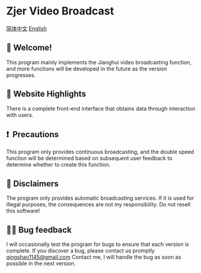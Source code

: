 # Zjer Video Broadcast

[简体中文](https://github.com/HC-QingShao/Zjer-Video-Broadcast/blob/main/README.md)    [English](https://github.com/HC-QingShao/Zjer-Video-Broadcast/blob/main/README-en.md)

##  👏 Welcome!

This program mainly implements the Jianghui video broadcasting function, and more functions will be developed in the future as the version progresses.

##  👀 Website Highlights

There is a complete front-end interface that obtains data through interaction with users.

##  ❗ ️ Precautions

This program only provides continuous broadcasting, and the double speed function will be determined based on subsequent user feedback to determine whether to create this function.

##  🙏 Disclaimers

The program only provides automatic broadcasting services. If it is used for illegal purposes, the consequences are not my responsibility. Do not resell this software!

##  🙋‍♂️ Bug feedback

I will occasionally test the program for bugs to ensure that each version is complete. If you discover a bug, please contact us promptly qingshao1145@gmail.com Contact me, I will handle the bug as soon as possible in the next version.
